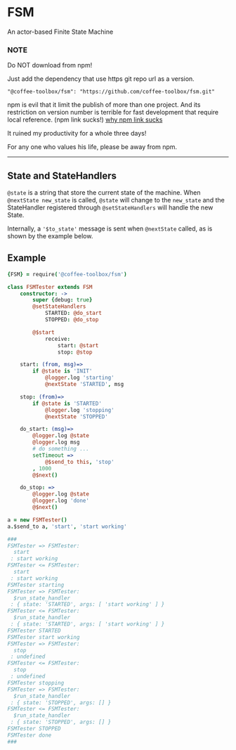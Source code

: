 # FSM
An actor-based Finite State Machine

### NOTE
Do NOT download from npm!

Just add the dependency that use https git repo url as a version.

    "@coffee-toolbox/fsm": "https://github.com/coffee-toolbox/fsm.git"

npm is evil that it limit the publish of more than one project.
And its restriction on version number is terrible for fast development that
require local reference. (npm link sucks!)
[why npm link sucks](https://github.com/webpack/webpack/issues/554)

It ruined my productivity for a whole three days!

For any one who values his life, please be away from npm.

----

## State and StateHandlers
`@state` is a string that store the current state of the machine.
When `@nextState new_state` is called, `@state` will change to the `new_state`
and the StateHandler registered through `@setStateHandlers` will handle the
new State.

Internally, a `'$to_state'` message is sent when `@nextState` called, as is
shown by the example below.

## Example
```coffeescript
{FSM} = require('@coffee-toolbox/fsm')

class FSMTester extends FSM
	constructor: ->
		super {debug: true}
		@setStateHandlers
			STARTED: @do_start
			STOPPED: @do_stop

		@$start
			receive:
				start: @start
				stop: @stop

	start: (from, msg)=>
		if @state is 'INIT'
			@logger.log 'starting'
			@nextState 'STARTED', msg

	stop: (from)=>
		if @state is 'STARTED'
			@logger.log 'stopping'
			@nextState 'STOPPED'

	do_start: (msg)=>
		@logger.log @state
		@logger.log msg
		# do something ...
		setTimeout =>
			@$send_to this, 'stop'
		, 1000
		@$next()

	do_stop: =>
		@logger.log @state
		@logger.log 'done'
		@$next()

a = new FSMTester()
a.$send_to a, 'start', 'start working'

###
FSMTester => FSMTester:
  start
 : start working
FSMTester <= FSMTester:
  start
 : start working
FSMTester starting
FSMTester => FSMTester:
  $run_state_handler
 : { state: 'STARTED', args: [ 'start working' ] }
FSMTester <= FSMTester:
  $run_state_handler
 : { state: 'STARTED', args: [ 'start working' ] }
FSMTester STARTED
FSMTester start working
FSMTester => FSMTester:
  stop
 : undefined
FSMTester <= FSMTester:
  stop
 : undefined
FSMTester stopping
FSMTester => FSMTester:
  $run_state_handler
 : { state: 'STOPPED', args: [] }
FSMTester <= FSMTester:
  $run_state_handler
 : { state: 'STOPPED', args: [] }
FSMTester STOPPED
FSMTester done
###
```
